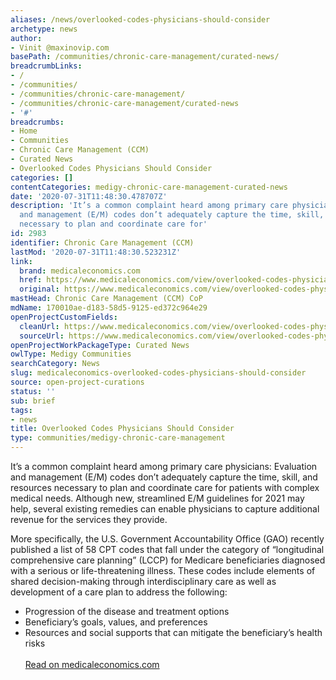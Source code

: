 ```yaml
---
aliases: /news/overlooked-codes-physicians-should-consider
archetype: news
author:
- Vinit @maxinovip.com
basePath: /communities/chronic-care-management/curated-news/
breadcrumbLinks:
- /
- /communities/
- /communities/chronic-care-management/
- /communities/chronic-care-management/curated-news
- '#'
breadcrumbs:
- Home
- Communities
- Chronic Care Management (CCM)
- Curated News
- Overlooked Codes Physicians Should Consider
categories: []
contentCategories: medigy-chronic-care-management-curated-news
date: '2020-07-31T11:48:30.478707Z'
description: 'It’s a common complaint heard among primary care physicians: Evaluation
  and management (E/M) codes don’t adequately capture the time, skill, and resources
  necessary to plan and coordinate care for'
id: 2983
identifier: Chronic Care Management (CCM)
lastMod: '2020-07-31T11:48:30.523231Z'
link:
  brand: medicaleconomics.com
  href: https://www.medicaleconomics.com/view/overlooked-codes-physicians-should-consider
  original: https://www.medicaleconomics.com/view/overlooked-codes-physicians-should-consider
mastHead: Chronic Care Management (CCM) CoP
mdName: 170010ae-d183-58d5-9125-ed372c964e29
openProjectCustomFields:
  cleanUrl: https://www.medicaleconomics.com/view/overlooked-codes-physicians-should-consider
  sourceUrl: https://www.medicaleconomics.com/view/overlooked-codes-physicians-should-consider
openProjectWorkPackageType: Curated News
owlType: Medigy Communities
searchCategory: News
slug: medicaleconomics-overlooked-codes-physicians-should-consider
source: open-project-curations
status: ''
sub: brief
tags:
- news
title: Overlooked Codes Physicians Should Consider
type: communities/medigy-chronic-care-management
---
```


<p>It’s a common complaint heard among primary care physicians: Evaluation and management (E/M) codes don’t adequately capture the time, skill, and resources necessary to plan and coordinate care for patients with complex medical needs. Although new, streamlined E/M guidelines for 2021 may help, several existing remedies can enable physicians to capture additional revenue for the services they provide.&nbsp;</p><p>More specifically, the U.S. Government Accountability Office (GAO) recently published a list of 58 CPT codes that fall under the category of “longitudinal comprehensive care planning” (LCCP) for Medicare beneficiaries diagnosed with a serious or life-threatening illness. These codes include elements of shared decision-making through interdisciplinary care as well as development of a care plan to address the following:&nbsp;</p><ul><li>Progression of the disease and treatment options&nbsp;</li><li>Beneficiary’s goals, values, and preferences&nbsp;</li><li>Resources and social supports that can mitigate the beneficiary’s health risks<br><br><a href="https://www.medicaleconomics.com/view/overlooked-codes-physicians-should-consider">Read on medicaleconomics.com</a></li></ul>